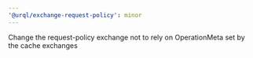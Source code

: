 ```yaml
---
'@urql/exchange-request-policy': minor
---
```


Change the request-policy exchange not to rely on OperationMeta set by the cache exchanges
